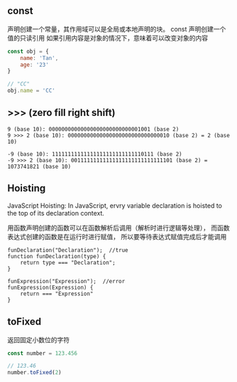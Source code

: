 ## const 
声明创建一个常量，其作用域可以是全局或本地声明的块。
const 声明创建一个值的只读引用
如果引用内容是对象的情况下，意味着可以改变对象的内容

```js
const obj = {
    name: 'Tan',
    age: '23'
}

// "CC"
obj.name = 'CC'
```

## >>> (zero fill right shift)
```
9 (base 10): 00000000000000000000000000001001 (base 2)
9 >>> 2 (base 10): 00000000000000000000000000000010 (base 2) = 2 (base 10)

-9 (base 10): 11111111111111111111111111110111 (base 2)
-9 >>> 2 (base 10): 00111111111111111111111111111101 (base 2) = 1073741821 (base 10)
```

## Hoisting
JavaScript Hoisting: In JavaScript, ervry variable declaration is hoisted to the 
top of its declaration context.

用函数声明创建的函数可以在函数解析后调用（解析时进行逻辑等处理），
而函数表达式创建的函数是在运行时进行赋值， 所以要等待表达式赋值完成后才能调用
```
funDeclaration("Declaration");  //true
function funDeclaration(type) {
    return type === "Declaration";
}

funExpression("Expression");  //error
funExpression(Expression) {
    return === "Expression"
}

```


## toFixed
返回固定小数位的字符
```js
const number = 123.456

// 123.46
number.toFixed(2)
```
